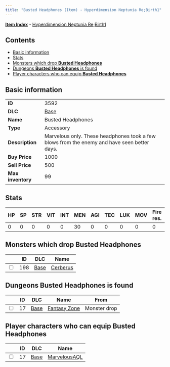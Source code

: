 ```yaml
---
title: "Busted Headphones (Item) - Hyperdimension Neptunia Re;Birth1"
---
```


[**Item Index**](/neptunia/rb1/item/index.html) - [Hyperdimension Neptunia Re;Birth1](/neptunia/rb1)

## Contents

- [Basic information](#basic-information)
- [Stats](#stats)
- [Monsters which drop **Busted Headphones**](#monsters-which-drop-busted-headphones)
- [Dungeons **Busted Headphones** is found](#dungeons-busted-headphones-is-found)
- [Player characters who can equip **Busted Headphones**](#player-characters-who-can-equip-busted-headphones)

## Basic information

|   |   |
| -- | -- |
| **ID** | 3592 |
| **DLC** | [Base](/neptunia/rb1/dlc/1-base.html) |
| **Name** | Busted Headphones |
| **Type** | Accessory |
| **Description** | Marvelous only. These headphones took a few blows from the enemy and have seen better days. |
| **Buy Price** | 1000 |
| **Sell Price** | 500 |
| **Max inventory** | 99 |


## Stats

| HP | SP | STR | VIT | INT | MEN | AGI | TEC | LUK | MOV | Fire res. | Ice res. | Wind res. | Lightning res. |
| -- | -- | --- | --- | --- | --- | --- | --- | --- | --- | --------- | -------- | --------- | -------------- |
| 0 | 0 | 0 | 0 | 0 | 30 | 0 | 0 | 0 | 0 | 0 | 0 | 0 | 0 |


## Monsters which drop **Busted Headphones**

|    | ID | DLC | Name |
| -- | -- | --- | ---- |
| <input type="checkbox" id="rb1-monster-1-198" class="trackbox" /> | 198 | [Base](/neptunia/rb1/dlc/1-base.html) | [Cerberus](/neptunia/rb1/monster/1-198-cerberus.html) |


## Dungeons **Busted Headphones** is found

|    | ID | DLC | Name | From |
| -- | -- | --- | ---- | ---- |
| <input type="checkbox" id="rb1-dungeon-1-17" class="trackbox" /> | 17 | [Base](/neptunia/rb1/dlc/1-base.html) | [Fantasy Zone](/neptunia/rb1/dungeon/1-17-fantasy-zone.html) | Monster drop |


## Player characters who can equip **Busted Headphones**

|    | ID | DLC | Name |
| -- | -- | --- | ---- |
| <input type="checkbox" id="rb1-player-1-17" class="trackbox" /> | 17 | [Base](/neptunia/rb1/dlc/1-base.html) | [MarvelousAQL](/neptunia/rb1/player/1-17-marvelousaql.html) |
